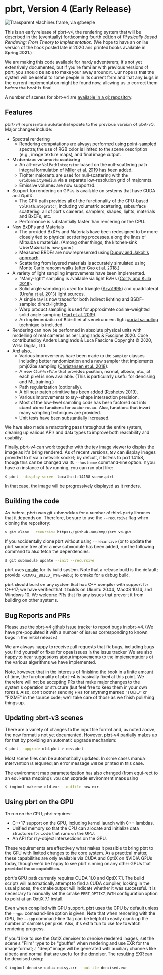 pbrt, Version 4 (Early Release)
===============================

![Transparent Machines frame, via @beeple](images/teaser-transparent-machines.png)

This is an early release of pbrt-v4, the rendering system that will be
described in the (eventually) forthcoming fourth edition of *Physically
Based Rendering: From Theory to Implementation*.  (We hope to have an
online version of the book posted late in 2020 and printed books available
in Spring 2021.)

We are making this code available for hardy adventurers; it's not yet
extensively documented, but if you're familiar with previous versions of
pbrt, you should be able to make your away around it.  Our hope is that the
system will be useful to some people in its current form and that any bugs
in the current implementation might be found now, allowing us to correct
them before the book is final.

A number of scenes for pbrt-v4 are [available in a git
repository](https://github.com/mmp/pbrt-v4-scenes).

Features
--------

pbrt-v4 represents a substantial update to the previous version of pbrt-v3.
Major changes include:

* Spectral rendering
  * Rendering computations are always performed using
    point-sampled spectra; the use of RGB color is limited to the scene
    description (e.g., image texture maps), and final image output.
* Modernized volumetric scattering
  * An all-new `VolPathIntegrator` based on the null-scattering path
    integral formulation of [Miller et
    al. 2019](https://cs.dartmouth.edu/~wjarosz/publications/miller19null.html)
    has been added.
  * Tighter majorants are used for null-scattering with the `GridDensityMedium`
    via a separate low-resolution grid of majorants.
  * Emissive volumes are now supported.
* Support for rendering on GPUs is available on systems that have CUDA and OptiX.
  * The GPU path provides all of the functionality of the CPU-based
    `VolPathIntegrator`, including volumetric scattering, subsurface
    scattering, all of pbrt's cameras, samplers, shapes, lights, materials
    and BxDFs, etc.
  * Performance is substantially faster than rendering on the CPU.
* New BxDFs and Materials
  * The provided BxDFs and Materials have been redesigned to be more
    closely tied to physical scattering processes, along the lines of
    Mitsuba's materials. (Among other things, the kitchen-sink UberMaterial
    is now gone.)
  * Measured BRDFs are now represented using [Dupuy and Jakob's
    approach](https://rgl.epfl.ch/publications/Dupuy2018Adaptive).
  * Scattering from layered materials is accurately simulated using Monte
    Carlo random walks (after [Guo et al. 2018](https://shuangz.com/projects/layered-sa18/).)
* A variety of light sampling improvements have been implemented.
  * "Many-light" sampling is available via light BVHs ([Conty and Kulla 2018](http://aconty.com/pdf/many-lights-hpg2018.pdf)).
  * Solid angle sampling is used for triangle
    ([Arvo1995](https://dl.acm.org/doi/10.1145/218380.218500)) and
    quadrilateral ([Ureña et al. 2013](https://www.arnoldrenderer.com/research/egsr2013_spherical_rectangle.pdf))
    light sources.
  * A single ray is now traced for both indirect lighting and BSDF-sampled direct-lighting.
  * Warp product sampling is used for approximate cosine-weighted solid angle
    sampling ([Hart et al. 2019](https://onlinelibrary.wiley.com/doi/abs/10.1111/cgf.14060)).
  * An implementation of Bitterli et al's environment light [portal sampling](https://benedikt-bitterli.me/pmems.html)
    technique is included.
* Rendering can now be performed in absolute physical units with modelling of real cameras as per [Langlands & Fascione 2020](https://github.com/wetadigital/physlight). Code contributed by Anders Langlands & Luca Fascione Copyright © 2020, Weta Digital, Ltd.
* And also...
  * Various improvements have been made to the `Sampler` classes, including
    better randomization and a new sampler that implements pmj02bn sampling ([Christensen et
    al. 2018](https://graphics.pixar.com/library/ProgressiveMultiJitteredSampling/)).
  * A new `GBufferFilm` that provides position, normal, albedo, etc., at
    each pixel is now available. (This is particularly useful for denoising and ML training.)
  * Path regularization (optionally).
  * A bilinear patch primitive has been added ([Reshetov 2019](https://link.springer.com/chapter/10.1007/978-1-4842-4427-2_8)).
  * Various improvements to ray--shape intersection precision.
  * Most of the low-level sampling code has been factored out into
    stand-alone functions for easier reuse.  Also, functions that invert
    many sampling techniques are provided.
  * Unit tests have been substantially increased.

We have also made a refactoring pass throughout the entire system, cleaning
up various APIs and data types to improve both readability and usability.

Finally, pbrt-v4 can work together with the
[tev](https://github.com/Tom94/tev) image viewer to display the image as
it's being rendered.  As of recent versions, *tev* can display images
provided to it via a network socket; by default, it listens to port 14158,
though this can be changed via its ``--hostname`` command-line option.  If
you have an instance of *tev* running, you can run pbrt like:
```bash
$ pbrt --display-server localhost:14158 scene.pbrt
```
In that case, the image will be progressively displayed as it renders.

Building the code
-----------------

As before, pbrt uses git submodules for a number of third-party libraries
that it depends on.  Therefore, be sure to use the `--recursive` flag when
cloning the repository:
```bash
$ git clone --recursive https://github.com/mmp/pbrt-v4.git
```

If you accidentally clone pbrt without using ``--recursive`` (or to update
the pbrt source tree after a new submodule has been added, run the
following command to also fetch the dependencies:
```bash
$ git submodule update --init --recursive
```

pbrt uses [cmake](http://www.cmake.org/) for its build system.  Note that a
release build is the default; provide `-DCMAKE_BUILD_TYPE=Debug` to cmake
for a debug build.

pbrt should build on any system that has C++ compiler with support for
C++17; we have verified that it builds on Ubuntu 20.04, MacOS 10.14, and
Windows 10.  We welcome PRs that fix any issues that prevent it from
building on other systems.

Bug Reports and PRs
-------------------

Please use the [pbrt-v4 github issue
tracker](https://github.com/mmp/pbrt-v4/issues) to report bugs in pbrt-v4.
(We have pre-populated it with a number of issues corresponding to known
bugs in the initial release.)

We are always happy to receive pull requests that fix bugs, including bugs
you find yourself or fixes for open issues in the issue tracker.  We are
also happy to hear suggestions about improvements to the implementations of
the various algorithms we have implemented.

Note, however, that in the interests of finishing the book in a finite
amount of time, the functionality of pbrt-v4 is basically fixed at this
point.  We therefore will not be accepting PRs that make major changes to the
system's operation or structure (but feel free to keep them in your own
forks!).  Also, don't bother sending PRs for anything marked "TODO" or
"FIXME" in the source code; we'll take care of those as we finish polishing
things up.

Updating pbrt-v3 scenes
-----------------------

There are a variety of changes to the input file format and, as noted
above, the new format is not yet documented.  However, pbrt-v4 partially
makes up for that by providing an automatic upgrade mechanism:
```bash
$ pbrt --upgrade old.pbrt > new.pbrt
```

Most scene files can be automatically updated. In some cases manual
intervention is required; an error message will be printed in this case.

The environment map parameterization has also changed (from equi-rect to an
equi-area mapping); you can upgrade environment maps using
```bash
$ imgtool makeenv old.exr --outfile new.exr
```

Using pbrt on the GPU
---------------------

To run on the GPU, pbrt requires:

* C++17 support on the GPU, including kernel launch with C++ lambdas.
* Unified memory so that the CPU can allocate and initialize data
  structures for code that runs on the GPU.
* An API for ray-object intersections on the GPU.

These requirements are effectively what makes it possible to bring pbrt to
the GPU with limited changes to the core system.  As a practical matter,
these capabilities are only available via CUDA and OptiX on NVIDIA GPUs
today, though we'd be happy to see pbrt running on any other GPUs that
provided those capabilities.

pbrt's GPU path currently requires CUDA 11.0 and OptiX 7.1.  The build
scripts will automatically attempt to find a CUDA compiler, looking in the
usual places; the cmake output will indicate whether it was successful.  It
is necessary to manually set the cmake `PBRT_OPTIX7_PATH` configuration
option to point at an OptiX 7.1 install.

Even when compiled with GPU support, pbrt uses the CPU by default unless
the `--gpu` command-line option is given.  Note that when rendering with
the GPU, the `--spp` command-line flag can be helpful to easily crank up
the number of samples per pixel. Also, it's extra fun to use *tev* to watch
rendering progress.

If you'd like to use the OptiX denoiser to denoise rendered images, set the
scene's "Film" type to be "gbuffer" when rendering and use EXR for the
image format; a "deep" image will be generated with auxiliary channels like
albedo and normal that are useful for the denoiser.  The resulting EXR can
be denoised using:
```bash
$ imgtool denoise-optix noisy.exr --outfile denoised.exr
```
